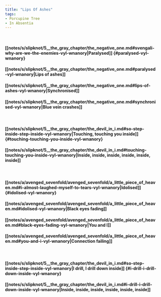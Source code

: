 ```yaml
---
title: "Lips Of Ashes"
tags:
- Porcupine Tree
- In Absentia
---
```

&nbsp;
#### [[notes/s/slipknot/5__the_gray_chapter/the_negative_one.md#svengali-why-are-we-the-enemies-vyl-wnanory|Paralysed]] {#paralysed-vyl-wnanory}
#### [[notes/s/slipknot/5__the_gray_chapter/the_negative_one.md#paralysed-vyl-wnanory|Lips of ashes]]
#### [[notes/s/slipknot/5__the_gray_chapter/the_negative_one.md#lips-of-ashes-vyl-wnanory|Synchronised]]
#### [[notes/s/slipknot/5__the_gray_chapter/the_negative_one.md#synchronised-vyl-wnanory|Blue vein crashes]]
&nbsp;
#### [[notes/s/slipknot/5__the_gray_chapter/the_devil_in_i.md#so-step-inside-step-inside-vyl-wnanory|Touching, touching you inside]] {#touching-touching-you-inside-vyl-wnanory}
#### [[notes/s/slipknot/5__the_gray_chapter/the_devil_in_i.md#touching-touching-you-inside-vyl-wnanory|Inside, inside, inside, inside, inside, inside]]
&nbsp;
#### [[notes/a/avenged_sevenfold/avenged_sevenfold/a_little_piece_of_heaven.md#i-almost-laughed-myself-to-tears-vyl-wnanory|Idolised]] {#idolised-vyl-wnanory}
#### [[notes/a/avenged_sevenfold/avenged_sevenfold/a_little_piece_of_heaven.md#idolised-vyl-wnanory|Black eyes fading]]
#### [[notes/a/avenged_sevenfold/avenged_sevenfold/a_little_piece_of_heaven.md#black-eyes-fading-vyl-wnanory|You and I]]
#### [[notes/a/avenged_sevenfold/avenged_sevenfold/a_little_piece_of_heaven.md#you-and-i-vyl-wnanory|Connection failing]]
&nbsp;
#### [[notes/s/slipknot/5__the_gray_chapter/the_devil_in_i.md#so-step-inside-step-inside-vyl-wnanory|I drill, I drill down inside]] {#i-drill-i-drill-down-inside-vyl-wnanory}
#### [[notes/s/slipknot/5__the_gray_chapter/the_devil_in_i.md#i-drill-i-drill-down-inside-vyl-wnanory|Inside, inside, inside, inside, inside, inside]]

